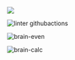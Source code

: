 <a href="https://codeclimate.com/github/codeclimate/codeclimate/maintainability"><img src="https://api.codeclimate.com/v1/badges/a99a88d28ad37a79dbf6/maintainability" /></a>

![linter githubactions](https://github.com/JunglePowa/frontend-project-lvl1/actions/workflows/nodejs.yml/badge.svg)

![brain-even](https://asciinema.org/a/MQwEhk9eA4qycATOLMhKpAQqa)

![brain-calc](https://asciinema.org/a/HDSBR3afIWlGtKdE0lFPMfsK7)
